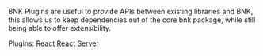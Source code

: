 BNK Plugins are useful to provide APIs between existing libraries and BNK, this allows us to keep dependencies out of the core bnk package, while still being able to offer extensibility.


Plugins:
[React](plugins/react)
[React Server](plugins/react-server)